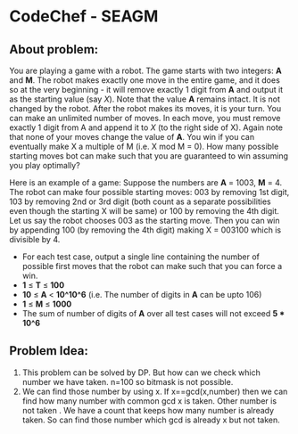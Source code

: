 # CodeChef - SEAGM

## About problem:  
You are playing a game with a robot. The game starts with two integers:  **A**  and  **M**. The robot makes exactly one move in the entire game, and it does so at the very beginning - it will remove exactly 1 digit from  **A**  and output it as the starting value (say  _X_). Note that the value  **A**  remains intact. It is not changed by the robot. After the robot makes its moves, it is your turn. You can make an unlimited number of moves. In each move, you must remove exactly 1 digit from A and append it to  _X_  (to the right side of X). Again note that none of your moves change the value of  **A**. You win if you can eventually make X a multiple of M (i.e. X mod M = 0). How many possible starting moves bot can make such that you are guaranteed to win assuming you play optimally?

Here is an example of a game: Suppose the numbers are  **A**  = 1003,  **M**  = 4. The robot can make four possible starting moves: 003 by removing 1st digit, 103 by removing 2nd or 3rd digit (both count as a separate possibilities even though the starting X will be same) or 100 by removing the 4th digit. Let us say the robot chooses 003 as the starting move. Then you can win by appending 100 (by removing the 4th digit) making X = 003100 which is divisible by 4.
-   For each test case, output a single line containing the number of possible first moves that the robot can make such that you can force a win.
  -   **1**  ≤  **T**  ≤  **100**
-   **10**  ≤  **A**  <  **10^10^6**  (i.e. The number of digits in  **A**  can be upto 106)
-   **1**  ≤  **M**  ≤  **1000**
-   The sum of number of digits of  **A**  over all test cases will not exceed  **5 * 10^6**

## Problem Idea:  

 1. This problem can be solved by DP. But how can we check which number we have taken. n=100 so bitmask is not possible.
 2.  We can find those number by using x. If x==gcd(x,number) then we can find how many number with common gcd x is taken. Other number is not taken . We have a count that keeps how many number is already taken. So can find those number which gcd is already x but not taken.

<!--stackedit_data:
eyJoaXN0b3J5IjpbLTg5Mjc0MDY3MCwtNTYxMzAxMzA3XX0=
-->